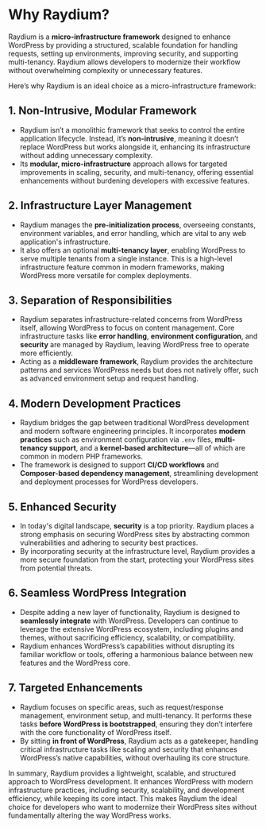 # Why Raydium?

Raydium is a **micro-infrastructure framework** designed to enhance WordPress by providing a structured, scalable foundation for handling requests, setting up environments, improving security, and supporting multi-tenancy. Raydium  allows developers to modernize their workflow without overwhelming complexity or unnecessary features.

Here’s why Raydium is an ideal choice as a micro-infrastructure framework:

## 1. **Non-Intrusive, Modular Framework**
   - Raydium isn’t a monolithic framework that seeks to control the entire application lifecycle. Instead, it’s **non-intrusive**, meaning it doesn’t replace WordPress but works alongside it, enhancing its infrastructure without adding unnecessary complexity.
   - Its **modular, micro-infrastructure** approach allows for targeted improvements in scaling, security, and multi-tenancy, offering essential enhancements without burdening developers with excessive features.

## 2. **Infrastructure Layer Management**
   - Raydium manages the **pre-initialization process**, overseeing constants, environment variables, and error handling, which are vital to any web application's infrastructure.
   - It also offers an optional **multi-tenancy layer**, enabling WordPress to serve multiple tenants from a single instance. This is a high-level infrastructure feature common in modern frameworks, making WordPress more versatile for complex deployments.

## 3. **Separation of Responsibilities**
   - Raydium separates infrastructure-related concerns from WordPress itself, allowing WordPress to focus on content management. Core infrastructure tasks like **error handling**, **environment configuration**, and **security** are managed by Raydium, leaving WordPress free to operate more efficiently.
   - Acting as a **middleware framework**, Raydium provides the architecture patterns and services WordPress needs but does not natively offer, such as advanced environment setup and request handling.

## 4. **Modern Development Practices**
   - Raydium bridges the gap between traditional WordPress development and modern software engineering principles. It incorporates **modern practices** such as environment configuration via `.env` files, **multi-tenancy support**, and a **kernel-based architecture**—all of which are common in modern PHP frameworks.
   - The framework is designed to support **CI/CD workflows** and **Composer-based dependency management**, streamlining development and deployment processes for WordPress developers.

## 5. **Enhanced Security**
   - In today's digital landscape, **security** is a top priority. Raydium places a strong emphasis on securing WordPress sites by abstracting common vulnerabilities and adhering to security best practices.
   - By incorporating security at the infrastructure level, Raydium provides a more secure foundation from the start, protecting your WordPress sites from potential threats.

## 6. **Seamless WordPress Integration**
   - Despite adding a new layer of functionality, Raydium is designed to **seamlessly integrate** with WordPress. Developers can continue to leverage the extensive WordPress ecosystem, including plugins and themes, without sacrificing efficiency, scalability, or compatibility.
   - Raydium enhances WordPress’s capabilities without disrupting its familiar workflow or tools, offering a harmonious balance between new features and the WordPress core.

## 7. **Targeted Enhancements**
   - Raydium focuses on specific areas, such as request/response management, environment setup, and multi-tenancy. It performs these tasks **before WordPress is bootstrapped**, ensuring they don’t interfere with the core functionality of WordPress itself.
   - By sitting **in front of WordPress**, Raydium acts as a gatekeeper, handling critical infrastructure tasks like scaling and security that enhances WordPress’s native capabilities, without overhauling its core structure.

In summary, Raydium provides a lightweight, scalable, and structured approach to WordPress development. It enhances WordPress with modern infrastructure practices, including security, scalability, and development efficiency, while keeping its core intact. This makes Raydium the ideal choice for developers who want to modernize their WordPress sites without fundamentally altering the way WordPress works.
